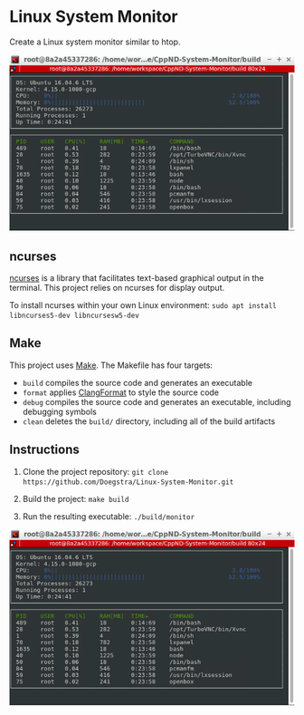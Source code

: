 # Linux System Monitor
Create a Linux system monitor similar to htop. 

<img src="https://github.com/Doegstra/Linux-System-Monitor/blob/incorporate-feedback/images/system-monitor.gif" width="600"/>

## ncurses
[ncurses](https://www.gnu.org/software/ncurses/) is a library that facilitates text-based graphical output in the terminal. This project relies on ncurses for display output.

To install ncurses within your own Linux environment: `sudo apt install libncurses5-dev libncursesw5-dev`

## Make
This project uses [Make](https://www.gnu.org/software/make/). The Makefile has four targets:
* `build` compiles the source code and generates an executable
* `format` applies [ClangFormat](https://clang.llvm.org/docs/ClangFormat.html) to style the source code
* `debug` compiles the source code and generates an executable, including debugging symbols
* `clean` deletes the `build/` directory, including all of the build artifacts

## Instructions

1. Clone the project repository: `git clone https://github.com/Doegstra/Linux-System-Monitor.git`

2. Build the project: `make build`

3. Run the resulting executable: `./build/monitor`
<img src="https://github.com/Doegstra/Linux-System-Monitor/blob/incorporate-feedback/images/system-monitor.gif" width="600"/>
